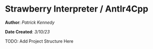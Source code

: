 # Strawberry Interpreter / Antlr4Cpp
**Author**: _Patrick Kennedy_

**Date Created**: _3/10/23_

TODO: Add Project Structure Here
